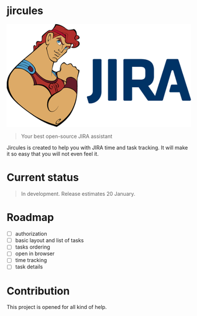# jircules
![](./logo.png)

> Your best open-source JIRA assistant

Jircules is created to help you with JIRA time and task tracking. It will make it so easy that you will not even feel it.

# Current status

> In development. Release estimates 20 January.

# Roadmap

- [ ] authorization
- [ ] basic layout and list of tasks
- [ ] tasks ordering
- [ ] open in browser
- [ ] time tracking
- [ ] task details

# Contribution

This project is opened for all kind of help.
